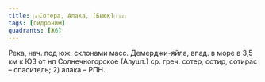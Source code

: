 ```yaml
---
title: ⒜Сотера, Алака, [Биюк]⒯⒵
tags: [гидроним]
quadrants: [Ж6]
---
```


Река, нач. под юж. склонами масс. Демерджи-яйла, впад. в море в 3,5 км к ЮЗ от
нп Солнечногорское (Алушт.) ср. греч. сотер, сотир, сотирас – спаситель; 2)
алака – РПН.
